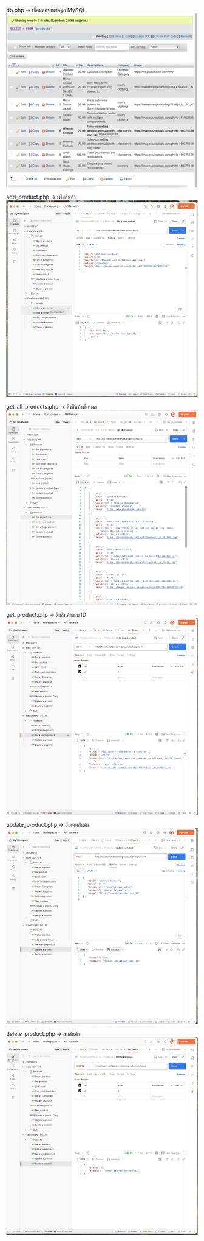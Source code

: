 db.php → เชื่อมต่อฐานข้อมูล MySQL
![Db](images/Db.png)

add_product.php → เพิ่มสินค้า
![Add Product](images/add_product.png)

get_all_products.php → ดึงสินค้าทั้งหมด
![Get_all](images/Get_all.png)

get_product.php → ดึงสินค้าตาม ID
![Get_single](images/Get_single.png)

update_product.php → อัปเดตสินค้า
![update](images/Update.png)

delete_product.php → ลบสินค้า
![delete](images/Delete.png)
